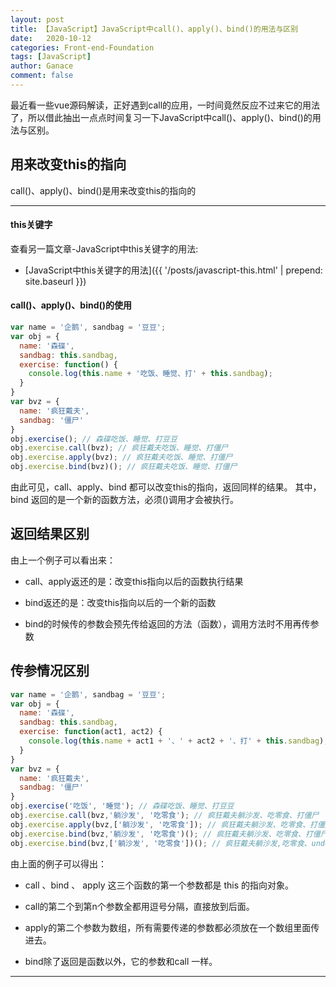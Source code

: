 ```yaml
---
layout: post
title: 【JavaScript】JavaScript中call()、apply()、bind()的用法与区别
date:   2020-10-12
categories: Front-end-Foundation
tags: [JavaScript]
author: Ganace
comment: false
---
```


最近看一些vue源码解读，正好遇到call的应用，一时间竟然反应不过来它的用法了，所以借此抽出一点点时间复习一下JavaScript中call()、apply()、bind()的用法与区别。


## 用来改变this的指向

call()、apply()、bind()是用来改变this的指向的

---

#### this关键字

查看另一篇文章-JavaScript中this关键字的用法:

- [JavaScript中this关键字的用法]({{ '/posts/javascript-this.html' | prepend: site.baseurl }})

#### call()、apply()、bind()的使用

```javascript
var name = '企鹅', sandbag = '豆豆';
var obj = {
  name: '森碟',
  sandbag: this.sandbag,
  exercise: function() {
    console.log(this.name + '吃饭、睡觉、打' + this.sandbag);
  }
}
var bvz = {
  name: '疯狂戴夫',
  sandbag: '僵尸'
}
obj.exercise(); // 森碟吃饭、睡觉、打豆豆
obj.exercise.call(bvz); // 疯狂戴夫吃饭、睡觉、打僵尸
obj.exercise.apply(bvz); // 疯狂戴夫吃饭、睡觉、打僵尸
obj.exercise.bind(bvz)(); // 疯狂戴夫吃饭、睡觉、打僵尸
```
由此可见，call、apply、bind 都可以改变this的指向，返回同样的结果。
其中，bind 返回的是一个新的函数方法，必须()调用才会被执行。

## 返回结果区别

由上一个例子可以看出来：

- call、apply返还的是：改变this指向以后的函数执行结果

- bind返还的是：改变this指向以后的一个新的函数

- bind的时候传的参数会预先传给返回的方法（函数），调用方法时不用再传参数

## 传参情况区别

```javascript
var name = '企鹅', sandbag = '豆豆';
var obj = {
  name: '森碟',
  sandbag: this.sandbag,
  exercise: function(act1, act2) {
    console.log(this.name + act1 + '、' + act2 + '、打' + this.sandbag);
  }
}
var bvz = {
  name: '疯狂戴夫',
  sandbag: '僵尸'
}
obj.exercise('吃饭', '睡觉'); // 森碟吃饭、睡觉、打豆豆
obj.exercise.call(bvz,'躺沙发', '吃零食'); // 疯狂戴夫躺沙发、吃零食、打僵尸
obj.exercise.apply(bvz,['躺沙发', '吃零食']); // 疯狂戴夫躺沙发、吃零食、打僵尸
obj.exercise.bind(bvz,'躺沙发', '吃零食')(); // 疯狂戴夫躺沙发、吃零食、打僵尸
obj.exercise.bind(bvz,['躺沙发', '吃零食'])(); // 疯狂戴夫躺沙发,吃零食、undefined、打僵尸
```
由上面的例子可以得出：

- call 、bind 、 apply 这三个函数的第一个参数都是 this 的指向对象。

- call的第二个到第n个参数全都用逗号分隔，直接放到后面。

- apply的第二个参数为数组，所有需要传递的参数都必须放在一个数组里面传进去。

- bind除了返回是函数以外，它的参数和call 一样。

---
